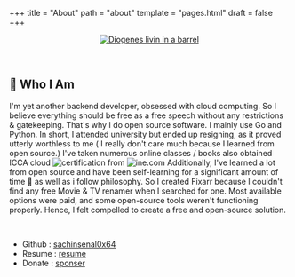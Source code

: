 +++
title = "About"
path = "about"
template = "pages.html"
draft = false
+++
<br>
<div align="center"> 
  
  [![Diogenes livin in a barrel](https://sachinsenal0x64.github.io/picx-images-hosting/1701343027123.34vfgcv5fmrk.1i0vlm96kf4w.webp)](https://en.wikipedia.org/wiki/Diogenes)
  
</div>
<br>

## 👤 Who I Am

I'm yet another backend developer, obsessed with cloud computing. So I believe everything should be free as a free speech without any restrictions & gatekeeping. That's why I do open source software. I mainly use Go and Python. In short, I attended university but ended up resigning, as it proved utterly worthless to me ( I really don't care much because I learned from open source.)  I've taken numerous online classes / books also obtained ICCA cloud ![certification](https://certs.ine.com/7bb6bdb9-d509-4ab9-a46a-0143271d89b6) from ![ine.com](https://ine.com) Additionally, I've learned a lot from open source and have been self-learning for a significant amount of time 📖 as well as i follow philosophy. So I created Fixarr because I couldn't find any free Movie & TV renamer when I searched for one. Most available options were paid, and some open-source tools weren't functioning properly. Hence, I felt compelled to create a free and open-source solution.

<br>

- Github : [sachinsenal0x64](https://github.com/sachinsenal0x64)
- Resume : [resume](https://index.401658.xyz/Sachin-Senal-Resume-V3.pdf)
- Donate : [sponser](https://github.com/sponsors/sachinsenal0x64)


